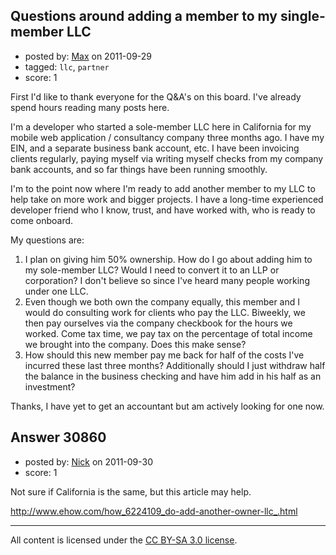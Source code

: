 ## Questions around adding a member to my single-member LLC

- posted by: [Max](https://stackexchange.com/users/-1/13573-max) on 2011-09-29
- tagged: `llc`, `partner`
- score: 1

First I'd like to thank everyone for the Q&A's on this board. I've already spend hours reading many posts here.

I'm a developer who started a sole-member LLC here in California for my mobile web application / consultancy company three months ago. I have my EIN, and a separate business bank account, etc. I have been invoicing clients regularly, paying myself via writing myself checks from my company bank accounts, and so far things have been running smoothly.

I'm to the point now where I'm ready to add another member to my LLC to help take on more work and bigger projects. I have a long-time experienced developer friend who I know, trust, and have worked with, who is ready to come onboard.

My questions are:

 1. I plan on giving him 50% ownership. How do I go about adding him to my sole-member LLC? Would I need to convert it to an LLP or corporation? I don't believe so since I've heard many people working under one LLC.
 2. Even though we both own the company equally, this member and I would do consulting work for clients who pay the LLC. Biweekly, we then pay ourselves via the company checkbook for the hours we worked. Come tax time, we pay tax on the percentage of total income we brought into the company. Does this make sense?
 3. How should this new member pay me back for half of the costs I've incurred these last three months? Additionally should I just withdraw half the balance in the business checking and have him add in his half as an investment?

Thanks, I have yet to get an accountant but am actively looking for one now.


## Answer 30860

- posted by: [Nick](https://stackexchange.com/users/-1/13181-nick) on 2011-09-30
- score: 1

Not sure if California is the same, but this article may help.

http://www.ehow.com/how_6224109_do-add-another-owner-llc_.html



---

All content is licensed under the [CC BY-SA 3.0 license](https://creativecommons.org/licenses/by-sa/3.0/).
